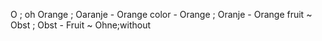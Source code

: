 O ; oh
Orange ; Oaranje - Orange color -
Orange ; Oranje - Orange fruit ~
Obst ; Obst - Fruit ~
Ohne;without
